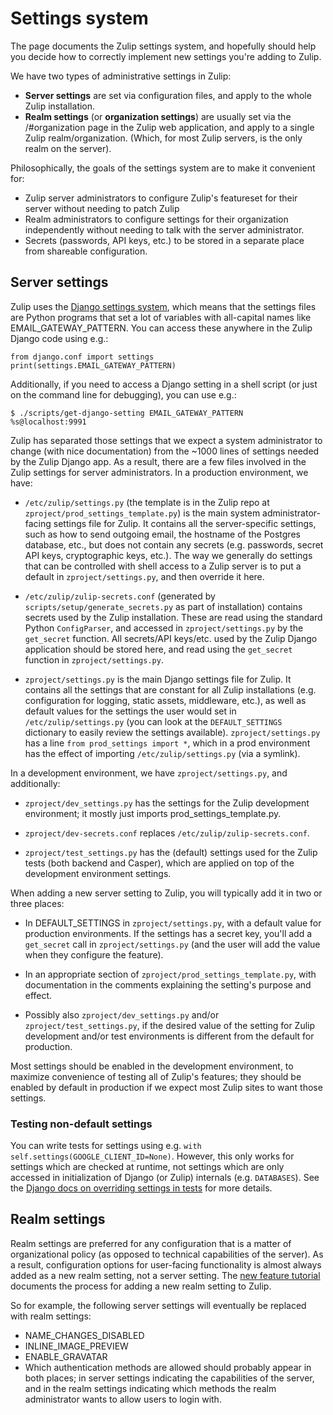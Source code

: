 # Settings system

The page documents the Zulip settings system, and hopefully should
help you decide how to correctly implement new settings you're adding
to Zulip.

We have two types of administrative settings in Zulip:
* **Server settings** are set via configuration files, and apply to
  the whole Zulip installation.
* **Realm settings** (or **organization settings**) are usually
  set via the /#organization page in the Zulip web application, and
  apply to a single Zulip realm/organization. (Which, for most Zulip
  servers, is the only realm on the server).

Philosophically, the goals of the settings system are to make it
convenient for:

* Zulip server administrators to configure
Zulip's featureset for their server without needing to patch Zulip
* Realm administrators to configure settings for their organization
independently without needing to talk with the server administrator.
* Secrets (passwords, API keys, etc.) to be stored in a separate place
from shareable configuration.

## Server settings

Zulip uses the [Django settings
system](https://docs.djangoproject.com/en/1.9/topics/settings/), which
means that the settings files are Python programs that set a lot of
variables with all-capital names like EMAIL_GATEWAY_PATTERN.  You can
access these anywhere in the Zulip Django code using e.g.:

```
from django.conf import settings
print(settings.EMAIL_GATEWAY_PATTERN)
```

Additionally, if you need to access a Django setting in a shell
script (or just on the command line for debugging), you can use e.g.:

```
$ ./scripts/get-django-setting EMAIL_GATEWAY_PATTERN
%s@localhost:9991
```

Zulip has separated those settings that we expect a system
administrator to change (with nice documentation) from the ~1000 lines
of settings needed by the Zulip Django app.  As a result, there are a
few files involved in the Zulip settings for server administrators.
In a production environment, we have:

* `/etc/zulip/settings.py` (the template is in the Zulip repo at
  `zproject/prod_settings_template.py`) is the main system
  administrator-facing settings file for Zulip.  It contains all the
  server-specific settings, such as how to send outgoing email, the
  hostname of the Postgres database, etc., but does not contain any
  secrets (e.g. passwords, secret API keys, cryptographic keys, etc.).
  The way we generally do settings that can be controlled with shell
  access to a Zulip server is to put a default in
  `zproject/settings.py`, and then override it here.

* `/etc/zulip/zulip-secrets.conf` (generated by
  `scripts/setup/generate_secrets.py` as part of installation)
  contains secrets used by the Zulip installation.  These are read
  using the standard Python `ConfigParser`, and accessed in
  `zproject/settings.py` by the `get_secret` function.  All
  secrets/API keys/etc. used by the Zulip Django application should be
  stored here, and read using the `get_secret` function in
  `zproject/settings.py`.

* `zproject/settings.py` is the main Django settings file for Zulip.
  It contains all the settings that are constant for all Zulip
  installations (e.g. configuration for logging, static assets,
  middleware, etc.), as well as default values for the settings the
  user would set in `/etc/zulip/settings.py` (you can look at the
  `DEFAULT_SETTINGS` dictionary to easily review the settings
  available).  `zproject/settings.py` has a line `from prod_settings
  import *`, which in a prod environment has the effect of importing
  `/etc/zulip/settings.py` (via a symlink).

In a development environment, we have `zproject/settings.py`, and
additionally:

* `zproject/dev_settings.py` has the settings for the Zulip development
  environment; it mostly just imports prod_settings_template.py.

* `zproject/dev-secrets.conf` replaces `/etc/zulip/zulip-secrets.conf`.

* `zproject/test_settings.py` has the (default) settings used for the
  Zulip tests (both backend and Casper), which are applied on top of
  the development environment settings.

When adding a new server setting to Zulip, you will typically add it
in two or three places:

* In DEFAULT_SETTINGS in `zproject/settings.py`, with a default value
  for production environments.  If the settings has a secret key,
  you'll add a `get_secret` call in `zproject/settings.py` (and the
  user will add the value when they configure the feature).

* In an appropriate section of `zproject/prod_settings_template.py`,
  with documentation in the comments explaining the setting's
  purpose and effect.

* Possibly also `zproject/dev_settings.py` and/or
  `zproject/test_settings.py`, if the desired value of the setting for
  Zulip development and/or test environments is different from the
  default for production.

Most settings should be enabled in the development environment, to
maximize convenience of testing all of Zulip's features; they should
be enabled by default in production if we expect most Zulip sites to
want those settings.

### Testing non-default settings

You can write tests for settings using e.g. `with
self.settings(GOOGLE_CLIENT_ID=None)`.  However, this only works for
settings which are checked at runtime, not settings which are only
accessed in initialization of Django (or Zulip) internals
(e.g. `DATABASES`).  See the [Django docs on overriding settings in
tests][django-test-settings] for more details.

[django-test-settings]: https://docs.djangoproject.com/en/1.9/topics/testing/tools/#overriding-settings

## Realm settings

Realm settings are preferred for any configuration that is a matter of
organizational policy (as opposed to technical capabilities of the
server).  As a result, configuration options for user-facing
functionality is almost always added as a new realm setting, not a
server setting.  The [new feature tutorial][doc-newfeat] documents the
process for adding a new realm setting to Zulip.

So for example, the following server settings will eventually be
replaced with realm settings:

* NAME_CHANGES_DISABLED
* INLINE_IMAGE_PREVIEW
* ENABLE_GRAVATAR
* Which authentication methods are allowed should probably appear in
  both places; in server settings indicating the capabilities of the
  server, and in the realm settings indicating which methods the realm
  administrator wants to allow users to login with.

[doc-newfeat]: new-feature-tutorial.html
